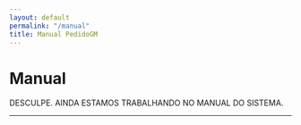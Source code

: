 ```yaml
---
layout: default
permalink: "/manual"
title: Manual PedidoGM
---
```


# Manual

DESCULPE. AINDA ESTAMOS TRABALHANDO NO MANUAL DO SISTEMA.

---

